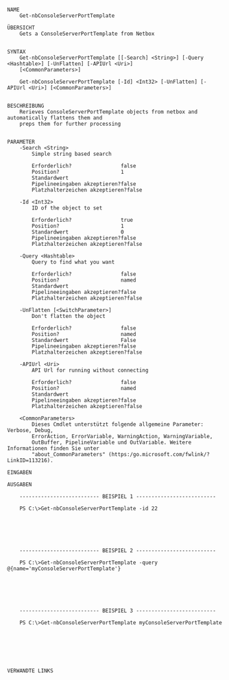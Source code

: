 ﻿```

NAME
    Get-nbConsoleServerPortTemplate
    
ÜBERSICHT
    Gets a ConsoleServerPortTemplate from Netbox
    
    
SYNTAX
    Get-nbConsoleServerPortTemplate [[-Search] <String>] [-Query <Hashtable>] [-UnFlatten] [-APIUrl <Uri>] 
    [<CommonParameters>]
    
    Get-nbConsoleServerPortTemplate [-Id] <Int32> [-UnFlatten] [-APIUrl <Uri>] [<CommonParameters>]
    
    
BESCHREIBUNG
    Rerieves ConsoleServerPortTemplate objects from netbox and automatically flattens them and
    preps them for further processing
    

PARAMETER
    -Search <String>
        Simple string based search
        
        Erforderlich?                false
        Position?                    1
        Standardwert                 
        Pipelineeingaben akzeptieren?false
        Platzhalterzeichen akzeptieren?false
        
    -Id <Int32>
        ID of the object to set
        
        Erforderlich?                true
        Position?                    1
        Standardwert                 0
        Pipelineeingaben akzeptieren?false
        Platzhalterzeichen akzeptieren?false
        
    -Query <Hashtable>
        Query to find what you want
        
        Erforderlich?                false
        Position?                    named
        Standardwert                 
        Pipelineeingaben akzeptieren?false
        Platzhalterzeichen akzeptieren?false
        
    -UnFlatten [<SwitchParameter>]
        Don't flatten the object
        
        Erforderlich?                false
        Position?                    named
        Standardwert                 False
        Pipelineeingaben akzeptieren?false
        Platzhalterzeichen akzeptieren?false
        
    -APIUrl <Uri>
        API Url for running without connecting
        
        Erforderlich?                false
        Position?                    named
        Standardwert                 
        Pipelineeingaben akzeptieren?false
        Platzhalterzeichen akzeptieren?false
        
    <CommonParameters>
        Dieses Cmdlet unterstützt folgende allgemeine Parameter: Verbose, Debug,
        ErrorAction, ErrorVariable, WarningAction, WarningVariable,
        OutBuffer, PipelineVariable und OutVariable. Weitere Informationen finden Sie unter 
        "about_CommonParameters" (https:/go.microsoft.com/fwlink/?LinkID=113216). 
    
EINGABEN
    
AUSGABEN
    
    -------------------------- BEISPIEL 1 --------------------------
    
    PS C:\>Get-nbConsoleServerPortTemplate -id 22
    
    
    
    
    
    
    -------------------------- BEISPIEL 2 --------------------------
    
    PS C:\>Get-nbConsoleServerPortTemplate -query @{name='myConsoleServerPortTemplate'}
    
    
    
    
    
    
    -------------------------- BEISPIEL 3 --------------------------
    
    PS C:\>Get-nbConsoleServerPortTemplate myConsoleServerPortTemplate
    
    
    
    
    
    
    
VERWANDTE LINKS



```


